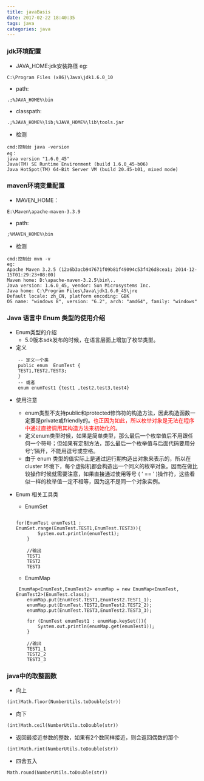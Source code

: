 ```yaml
---
title: javaBasis
date: 2017-02-22 18:40:35
tags: java
categories: java
---
```

### jdk环境配置
- JAVA_HOME:jdk安装路径 eg:
```
C:\Program Files (x86)\Java\jdk1.6.0_10
```
- path:
```
.;%JAVA_HOME%\bin
```
- classpath:
```
.;%JAVA_HOME%\lib;%JAVA_HOME%\lib\tools.jar
```
- 检测
```
cmd:控制台 java -version
eg：
java version "1.6.0_45"
Java(TM) SE Runtime Environment (build 1.6.0_45-b06)
Java HotSpot(TM) 64-Bit Server VM (build 20.45-b01, mixed mode)
```

### maven环境变量配置
- MAVEN_HOME：
```
E:\Maven\apache-maven-3.3.9
```
- path:
```
;%MAVEN_HOME%\bin
```
- 检测
```
cmd:控制台 mvn -v
eg:
Apache Maven 3.2.5 (12a6b3acb947671f09b81f49094c53f426d8cea1; 2014-12-15T01:29:23+08:00)
Maven home: D:\apache-maven-3.2.5\bin\..
Java version: 1.6.0_45, vendor: Sun Microsystems Inc.
Java home: C:\Program Files\Java\jdk1.6.0_45\jre
Default locale: zh_CN, platform encoding: GBK
OS name: "windows 8", version: "6.2", arch: "amd64", family: "windows"
```

### Java 语言中 Enum 类型的使用介绍
- Enum类型的介绍
    + 5.0版本sdk发布的时候，在语言层面上增加了枚举类型。
- 定义
```
    -- 定义一个类
    public enum  EnumTest {
    TEST1,TEST2,TEST3;
    }
    -- 或者
    enum enumTest1 {test1 ,test2,test3,test4}
```
   
- 使用注意
    + enum类型不支持public和protected修饰符的构造方法，因此构造函数一定要是private或friendly的。<span style="color: red">也正因为如此，所以枚举对象是无法在程序中通过直接调用其构造方法来初始化的。</span>
    + 定义enum类型时候，如果是简单类型，那么最后一个枚举值后不用跟任何一个符号；但如果有定制方法，那么最后一个枚举值与后面代码要用分号‘;’隔开，不能用逗号或空格。
    + 由于 enum 类型的值实际上是通过运行期构造出对象来表示的，所以在 cluster 环境下，每个虚拟机都会构造出一个同义的枚举对象。因而在做比较操作时候就需要注意，如果直接通过使用等号 ( ‘ == ’ )操作符，这些看似一样的枚举值一定不相等，因为这不是同一个对象实例。

- Enum 相关工具类
    + EnumSet
    
    ```

    for(EnumTest enumTest1 : EnumSet.range(EnumTest.TEST1,EnumTest.TEST3)){
            System.out.println(enumTest1);
        }

        //输出
        TEST1
        TEST2
        TEST3

    ```

    + EnumMap
    
    ```
     EnumMap<EnumTest,EnumTest2> enumMap = new EnumMap<EnumTest, EnumTest2>(EnumTest.class);
        enumMap.put(EnumTest.TEST1,EnumTest2.TEST1_1);
        enumMap.put(EnumTest.TEST2,EnumTest2.TEST2_2);
        enumMap.put(EnumTest.TEST3,EnumTest2.TEST3_3);

        for (EnumTest enumTest1 : enumMap.keySet()){
            System.out.println(enumMap.get(enumTest1));
        }
        
        //输出
        TEST1_1
        TEST2_2
        TEST3_3

    ```

### java中的取整函数
- 向上
```
(int)Math.floor(NumberUtils.toDouble(str))
```
- 向下
```
(int)Math.ceil(NumberUtils.toDouble(str))
```
- 返回最接近参数的整数，如果有2个数同样接近，则会返回偶数的那个
```
(int)Math.rint(NumberUtils.toDouble(str))
```
- 四舍五入
```
Math.round(NumberUtils.toDouble(str))
```






